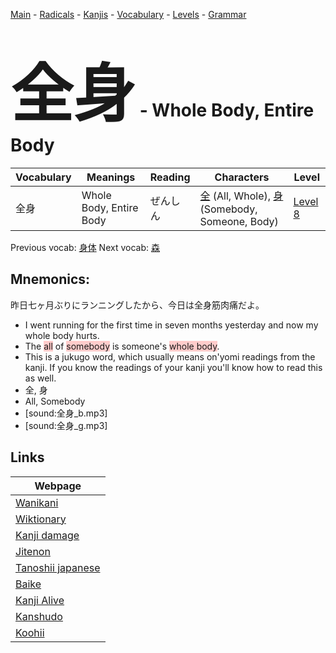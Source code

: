 <style> bigfont {font-size: 100px}</style>
[Main](../README.md) -
[Radicals](../radicals.md) -
[Kanjis](../kanjis.md) -
[Vocabulary](../vocabulary.md) -
[Levels](../levels.md) -
[Grammar](../grammar.md)
# <bigfont> 全身</bigfont> - Whole Body, Entire Body 

| Vocabulary | Meanings | Reading | Characters | Level |
| --- | --- | --- | --- | --- |
| 全身 | Whole Body, Entire Body | ぜんしん |  [全](../kanjis/全.md) (All, Whole), [身](../kanjis/身.md) (Somebody, Someone, Body) | [Level 8](../levels/wk_level8.md) |

Previous vocab: [身体](身体.md) Next vocab: [森](森.md) 

## Mnemonics:
昨日七ヶ月ぶりにランニングしたから、今日は全身筋肉痛だよ。
* I went running for the first time in seven months yesterday and now my whole body hurts.
* The <span style="background-color:#ffcccb"> all</span> of <span style="background-color:#ffcccb"> somebody</span> is someone's <span style="background-color:#ffcccb"> whole body</span>.
* This is a jukugo word, which usually means on'yomi readings from the kanji. If you know the readings of your kanji you'll know how to read this as well.
* 全, 身
* All, Somebody
* [sound:全身_b.mp3]
* [sound:全身_g.mp3]


## Links 

| Webpage |
| --- |
| [Wanikani          ](https://www.wanikani.com/kanji/全身) |
| [Wiktionary        ](https://en.wiktionary.org/wiki/全身) |
| [Kanji damage      ](http://www.kanjidamage.com/kanji/search?utf8=✓&q=全身) |
| [Jitenon           ](https://jitenon.com/kanji/全身) |
| [Tanoshii japanese ](https://www.tanoshiijapanese.com/dictionary/kanji.cfm?k=全身) |
| [Baike             ](https://baike.baidu.com/item/全身) |
| [Kanji Alive       ](https://app.kanjialive.com/全身) |
| [Kanshudo          ](https://www.kanshudo.com/searchmn?q=全身) |
| [Koohii            ](https://kanji.koohii.com/study/kanji/全身) |
